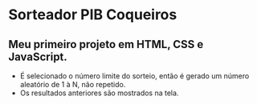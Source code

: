 # Sorteador PIB Coqueiros

## Meu primeiro projeto em **HTML**, **CSS** e **JavaScript**.

* É selecionado o número limite do sorteio, então é gerado um número aleatório de 1 à N, não repetido.
* Os resultados anteriores são mostrados na tela.
